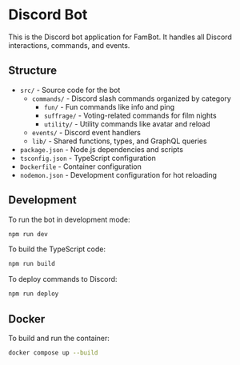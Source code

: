 # Discord Bot

This is the Discord bot application for FamBot. It handles all Discord interactions, commands, and events.

## Structure

- `src/` - Source code for the bot
  - `commands/` - Discord slash commands organized by category
    - `fun/` - Fun commands like info and ping
    - `suffrage/` - Voting-related commands for film nights
    - `utility/` - Utility commands like avatar and reload
  - `events/` - Discord event handlers
  - `lib/` - Shared functions, types, and GraphQL queries
- `package.json` - Node.js dependencies and scripts
- `tsconfig.json` - TypeScript configuration
- `Dockerfile` - Container configuration
- `nodemon.json` - Development configuration for hot reloading

## Development

To run the bot in development mode:

```bash
npm run dev
```

To build the TypeScript code:

```bash
npm run build
```

To deploy commands to Discord:

```bash
npm run deploy
```

## Docker

To build and run the container:

```bash
docker compose up --build
```
